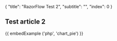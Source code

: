 <meta>
{
	"title": "RazorFlow Test 2",
	"subtitle": "",
	"index": 0
}
</meta>

## Test article 2

{{ embedExample ('php', 'chart_pie') }}


